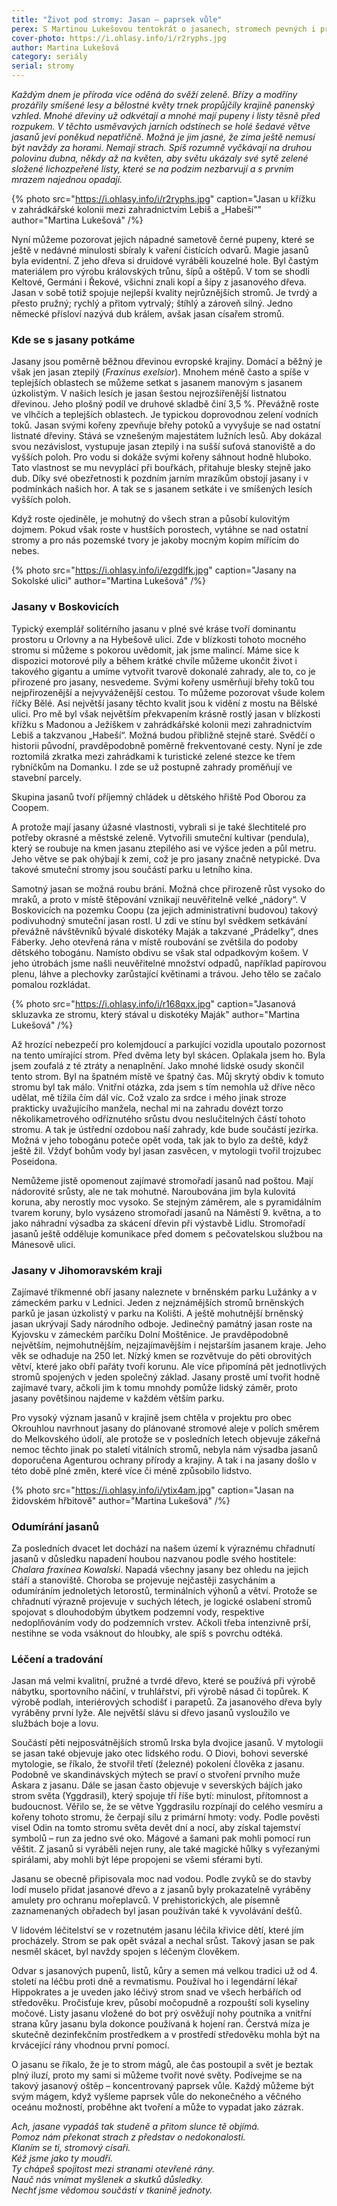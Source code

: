 ```yaml
---
title: "Život pod stromy: Jasan – paprsek vůle"
perex: S Martinou Lukešovou tentokrát o jasanech, stromech pevných i pružných, rychlých i vytrvalých, štíhlých i silných.
cover-photo: https://i.ohlasy.info/i/r2ryphs.jpg
author: Martina Lukešová
category: seriály
serial: stromy
---
```


*Každým dnem je příroda více oděná do svěží zeleně. Břízy a modříny prozářily smíšené lesy a bělostné květy trnek propůjčily krajině panenský vzhled. Mnohé dřeviny už odkvétají a mnohé mají pupeny i listy těsně před rozpukem. V těchto usměvavých jarních odstínech se holé šedavé větve jasanů jeví poněkud nepatřičně. Možná je jim jasné, že zima ještě nemusí být navždy za horami. Nemají strach. Spíš rozumně vyčkávají na druhou polovinu dubna, někdy až na květen, aby světu ukázaly své sytě zelené složené lichozpeřené listy, které se na podzim nezbarvují a s prvním mrazem najednou opadají.*

{% photo src="https://i.ohlasy.info/i/r2ryphs.jpg" caption="Jasan u křížku v zahrádkářské kolonii mezi zahradnictvím Lebiš a „Habeší“" author="Martina Lukešová" /%}

Nyní můžeme pozorovat jejich nápadné sametově černé pupeny, které se ještě v nedávné minulosti sbíraly k vaření čistících odvarů. Magie jasanů byla evidentní. Z jeho dřeva si druidové vyráběli kouzelné hole. Byl častým materiálem pro výrobu královských trůnu, šípů a oštěpů. V tom se shodli Keltové, Germáni i Řekové, všichni znali kopí a šípy z jasanového dřeva. Jasan v sobě totiž spojuje nejlepší kvality nejrůznějších stromů. Je tvrdý a přesto pružný; rychlý a přitom vytrvalý; štíhlý a zároveň silný. Jedno německé přísloví nazývá dub králem, avšak jasan císařem stromů.

### Kde se s jasany potkáme

Jasany jsou poměrně běžnou dřevinou evropské krajiny. Domácí a běžný je však jen jasan ztepilý (*Fraxinus exelsior*). Mnohem méně často a spíše v teplejších oblastech se můžeme setkat s jasanem manovým s jasanem úzkolistým. V našich lesích je jasan šestou nejrozšířenější listnatou dřevinou. Jeho plošný podíl ve druhové skladbě činí 3,5 %. Převážně roste ve vlhčích a teplejších oblastech. Je typickou doprovodnou zelení vodních toků. Jasan svými kořeny zpevňuje břehy potoků a vyvyšuje se nad ostatní listnaté dřeviny. Stává se vznešeným majestátem lužních lesů. Aby dokázal svou nezávislost, vystupuje jasan ztepilý i na sušší suťová stanoviště a do vyšších poloh. Pro vodu si dokáže svými kořeny sáhnout hodně hluboko. Tato vlastnost se mu nevyplácí při bouřkách, přitahuje blesky stejně jako dub. Díky své obezřetnosti k pozdním jarním mrazíkům obstojí jasany i v podmínkách našich hor. A tak se s jasanem setkáte i ve smíšených lesích vyšších poloh.

Když roste ojediněle, je mohutný do všech stran a působí kulovitým dojmem. Pokud však roste v hustších porostech, vytáhne se nad ostatní stromy a pro nás pozemské tvory je jakoby mocným kopím mířícím do nebes. 

{% photo src="https://i.ohlasy.info/i/ezgdlfk.jpg" caption="Jasany na Sokolské ulici" author="Martina Lukešová" /%}

### Jasany v Boskovicích 

Typický exemplář solitérního jasanu v plné své kráse tvoří dominantu prostoru u Orlovny a na Hybešově ulici. Zde v blízkosti tohoto mocného stromu si můžeme s pokorou uvědomit, jak jsme malincí. Máme sice k dispozici motorové pily a během krátké chvíle můžeme ukončit život i takového gigantu a umíme vytvořit tvarově dokonalé zahrady, ale to, co je přirozené pro jasany, nesvedeme. Svými kořeny usměrňují břehy toků tou nejpřirozenější a nejvyváženější cestou. To můžeme pozorovat všude kolem říčky Bělé. Asi největší jasany těchto kvalit jsou k vidění z mostu na Bělské ulici. Pro mě byl však největším překvapením krásně rostlý jasan v blízkosti křížku s Madonou a Ježíškem v zahrádkářské kolonii mezi zahradnictvím Lebiš a takzvanou „Habeší“. Možná budou přibližně stejně staré. Svědčí o historii původní, pravděpodobně poměrně frekventované cesty. Nyní je zde roztomilá zkratka mezi zahrádkami k turistické zelené stezce ke třem rybníčkům na Domanku. I zde se už postupně zahrady proměňují ve stavební parcely. 

Skupina jasanů tvoří příjemný chládek u dětského hřiště Pod Oborou za Coopem.

A protože mají jasany úžasné vlastnosti, vybrali si je také šlechtitelé pro potřeby okrasné a městské zeleně. Vytvořili smuteční kultivar (pendula), který se roubuje na kmen jasanu ztepilého asi ve výšce jeden a půl metru. Jeho větve se pak ohýbají k zemi, což je pro jasany značně netypické. Dva takové smuteční stromy jsou součástí parku u letního kina. 

Samotný jasan se možná roubu brání. Možná chce přirozeně růst vysoko do mraků, a proto v místě štěpování vznikají neuvěřitelně velké „nádory“. V Boskovicích na pozemku Coopu (za jejich administrativní budovou) takový podivuhodný smuteční jasan rostl. U zdi ve stínu byl svědkem setkávání převážně návštěvníků bývalé diskotéky Maják a takzvané „Prádelky“, dnes Fáberky. Jeho otevřená rána v místě roubování se zvětšila do podoby dětského tobogánu. Namísto obdivu se však stal odpadkovým košem. V jeho útrobách jsme našli neuvěřitelné množství odpadů, například papírovou plenu, láhve a plechovky zarůstající květinami a trávou. Jeho tělo se začalo pomalou rozkládat. 

{% photo src="https://i.ohlasy.info/i/r168qxx.jpg" caption="Jasanová skluzavka ze stromu, který stával u diskotéky Maják" author="Martina Lukešová" /%}

Až hrozící nebezpečí pro kolemjdoucí a parkující vozidla upoutalo pozornost na tento umírající strom. Před dvěma lety byl skácen. Oplakala jsem ho. Byla jsem zoufalá z té ztráty a nenaplnění. Jako mnohé lidské osudy skončil tento strom. Byl na špatném místě ve špatný čas. Můj skrytý obdiv k tomuto stromu byl tak málo. Vnitřní otázka, zda jsem s tím nemohla už dříve něco udělat, mě tížila čím dál víc. Což vzalo za srdce i mého jinak stroze prakticky uvažujícího manžela, nechal mi na zahradu dovézt torzo několikametrového odříznutého srůstu dvou neslučitelných částí tohoto stromu. A tak je ústřední ozdobou naší zahrady, kde bude součástí jezírka. Možná v jeho tobogánu poteče opět voda, tak jak to bylo za deště, když ještě žil. Vždyť bohům vody byl jasan zasvěcen, v mytologii tvořil trojzubec Poseidona.

Nemůžeme jistě opomenout zajímavé stromořadí jasanů nad poštou. Mají nádorovité srůsty, ale ne tak mohutné. Naroubována jim byla kulovitá koruna, aby nerostly moc vysoko. Se stejným záměrem, ale s pyramidálním tvarem koruny, bylo vysázeno stromořadí jasanů na Náměstí 9. května, a to jako náhradní výsadba za skácení dřevin při výstavbě Lidlu. Stromořadí jasanů ještě odděluje komunikace před domem s pečovatelskou službou na Mánesově ulici. 

### Jasany v Jihomoravském kraji

Zajímavé tříkmenné obří jasany naleznete v brněnském parku Lužánky a v zámeckém parku v Lednici. Jeden z nejznámějších stromů brněnských parků je jasan úzkolistý v parku na Kolišti. A ještě mohutnější brněnský jasan ukrývají Sady národního odboje. Jedinečný památný jasan roste na Kyjovsku v zámeckém parčíku Dolní Moštěnice. Je pravděpodobně největším, nejmohutnějším, nejzajímavějším i nejstarším jasanem kraje.  Jeho věk se odhaduje na 250 let. Nízký kmen se rozvětvuje do pěti obrovitých větví, které jako obří pařáty tvoří korunu. Ale více připomíná pět jednotlivých stromů spojených v jeden společný základ. Jasany prostě umí tvořit hodně zajímavé tvary, ačkoli jim k tomu mnohdy pomůže lidský záměr, proto jasany povětšinou najdeme v každém větším parku.

Pro vysoký význam jasanů v krajině jsem chtěla v projektu pro obec Okrouhlou navrhnout jasany do plánované stromové aleje v polích směrem do Melkovského údolí, ale protože se v posledních letech objevuje zákeřná nemoc těchto jinak po staletí vitálních stromů, nebyla nám výsadba jasanů doporučena Agenturou ochrany přírody a krajiny. A tak i na jasany došlo v této době plné změn, které více či méně způsobilo lidstvo.

{% photo src="https://i.ohlasy.info/i/ytix4am.jpg" caption="Jasan na židovském hřbitově" author="Martina Lukešová" /%}

### Odumírání jasanů

Za posledních dvacet let dochází na našem území k výraznému chřadnutí jasanů v důsledku napadení houbou nazvanou podle svého hostitele: *Chalara fraxinea Kowalski*. Napadá všechny jasany bez ohledu na jejich stáří a stanoviště. Choroba se projevuje nejčastěji zasycháním a odumíráním jednoletých letorostů, terminálních výhonů a větví. Protože se chřadnutí výrazně projevuje v suchých létech, je logické oslabení stromů spojovat s dlouhodobým úbytkem podzemní vody, respektive nedoplňováním vody do podzemních vrstev. Ačkoli třeba intenzivně prší, nestihne se voda vsáknout do hloubky, ale spíš s povrchu odtéká. 

### Léčení a tradování

Jasan má velmi kvalitní, pružné a tvrdé dřevo, které se používá při výrobě nábytku, sportovního náčiní, v truhlářství, při výrobě násad či topůrek. K výrobě podlah, interiérových schodišť i parapetů. Za jasanového dřeva byly vyráběny první lyže. Ale největší slávu si dřevo jasanů vysloužilo ve službách boje a lovu. 

Součástí pěti nejposvátnějších stromů Irska byla dvojice jasanů. V mytologii se jasan také objevuje jako otec lidského rodu. O Diovi, bohovi severské mytologie, se říkalo, že stvořil třetí (železné) pokolení člověka z jasanu. Podobně ve skandinávských mýtech se praví o stvoření prvního muže Askara z jasanu. Dále se jasan často objevuje v severských bájích jako strom světa (Yggdrasil), který spojuje tří říše bytí: minulost, přítomnost a budoucnost. Věřilo se, že se větve Yggdrasilu rozpínají do celého vesmíru a kořeny tohoto stromu, že čerpají sílu z primární hmoty: vody. Podle pověsti visel Odin na tomto stromu světa devět dní a nocí, aby získal tajemství symbolů – run za jedno své oko. Mágové a šamani pak mohli pomocí run věštit. Z jasanů si vyráběli nejen runy, ale také magické hůlky s vyřezanými spirálami, aby mohli být lépe propojeni se všemi sférami bytí.

Jasanu se obecně připisovala moc nad vodou. Podle zvyků se do stavby lodí muselo přidat jasanové dřevo a z jasanů byly prokazatelně vyráběny amulety pro ochranu mořeplavců. V prehistorických, ale písemně zaznamenaných obřadech byl jasan používán také k vyvolávání dešťů.

V lidovém léčitelství se v rozetnutém jasanu léčila křivice dětí, které jím procházely. Strom se pak opět svázal a nechal srůst. Takový jasan se pak nesměl skácet, byl navždy spojen s léčeným člověkem.

Odvar s jasanových pupenů, listů, kůry a semen má velkou tradici už od 4. století na léčbu proti dně a revmatismu. Používal ho i legendární lékař Hippokrates a je uveden jako léčivý strom snad ve všech herbářích od středověku. Pročisťuje krev, působí močopudně a rozpouští soli kyseliny močové. Listy jasanu vložené do bot prý osvěžují nohy poutníka a vnitřní strana kůry jasanu byla dokonce používaná k hojení ran. Čerstvá míza je skutečně dezinfekčním prostředkem a v prostředí středověku mohla být na krvácející rány vhodnou první pomocí.

O jasanu se říkalo, že je to strom mágů, ale čas postoupil a svět je beztak plný iluzí, proto my sami si můžeme tvořit nové světy. Podívejme se na takový jasanový oštěp – koncentrovaný paprsek vůle. Každý můžeme být svým mágem, když vyšleme paprsek vůle do nekonečného a věčného oceánu možností, proběhne akt tvoření a může to vypadat jako zázrak. 

*Ach, jasane vypadáš tak studeně a přitom slunce tě objímá.  
Pomoz nám překonat strach z představ o nedokonalosti.  
Klaním se ti, stromový císaři.  
Kéž jsme jako ty moudří.  
Ty chápeš spojitost mezi stranami otevřené rány.  
Nauč nás vnímat myšlenek a skutků důsledky.  
Nechť jsme vědomou součástí v tkanině jednoty.*
